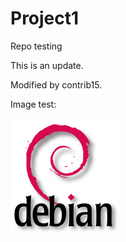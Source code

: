 # Project1
Repo testing

This is an update.

Modified by contrib15.


Image test:

![test](https://github.com/MyOrgTest4848/Project1/blob/master/images/Debian-OpenLogo.png)
